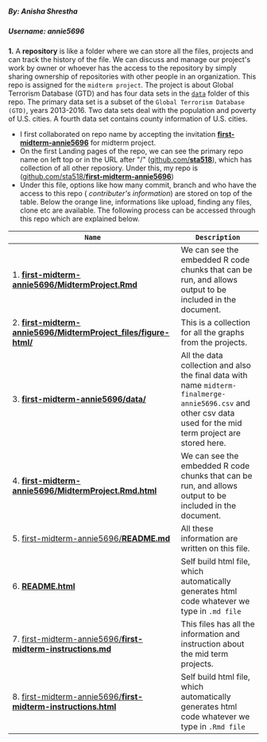 ##### By: Anisha Shrestha
##### Username: annie5696


**1.** A **repository** is like a folder where we can store  all the files, projects and can track the history of the file. We can discuss and manage our project's work by owner or whoever has the access to the repository by simply sharing ownership of repositories with other people in an organization. This repo is assigned for the `midterm project`. The project is about Global Terrorism Database (GTD) and has four data sets in the [`data`](https://github.com/sta518/first-midterm-annie5696/tree/master/data) folder of this repo. The primary data set is a subset of the `Global Terrorism Database (GTD)`, years 2013-2016. Two data sets deal with the population and poverty of U.S. cities. A fourth data set contains county information of U.S. cities. 

   + I first collaborated on repo name by accepting the invitation  [**first-midterm-annie5696**](https://github.com/sta518/first-midterm-annie5696) for midterm project.   
   + On the first Landing pages of the repo, we can see the primary repo name on left top or in the URL after "/" ([github.com/**sta518**](https://github.com/sta518)), which has collection of all other reposiory. Under this, my repo is ([github.com/sta518/**first-midterm-annie5696**](https://github.com/sta518/first-midterm-annie5696))
   + Under this file, options like how many commit, branch and who have the access to this repo ( _contributer's information_) are stored on top of the table. Below the orange line, informations like upload, finding any files, clone etc are available. The following process can be accessed through this repo which are explained below.
   
   
   
   |`Name`                          |`Description`                             |
| ------------------------------ | --------------------------------------------|
|1. [**first-midterm-annie5696/MidtermProject.Rmd**](https://github.com/sta518/first-midterm-annie5696/blob/master/MidtermProject.Rmd) | We can see the embedded R code chunks that can be run, and allows output to be included in the document.|
|2. [**first-midterm-annie5696/MidtermProject_files/figure-html/**](https://github.com/sta518/first-midterm-annie5696/tree/master/MidtermProject_files/figure-html) | This is a collection for all the graphs from the projects. |
|3. [**first-midterm-annie5696/data/**](https://github.com/sta518/first-midterm-annie5696/tree/master/data) | All the data collection and also the final data with name `midterm-finalmerge-annie5696.csv` and other csv data used for the mid term project are stored here.|
|4. [**first-midterm-annie5696/MidtermProject.Rmd.html**](https://github.com/sta518/first-midterm-annie5696/blob/master/MidtermProject.html) | We can see the embedded R code chunks that can be run, and allows output to be included in the document.|
|5. [first-midterm-annie5696/**README.md**](https://github.com/sta518/first-midterm-annie5696/blob/master/README.md) | All these information are written on this file.|
|6. [**README.html**](https://github.com/sta518/first-midterm-annie5696/blob/master/README.html)                | Self build html file, which automatically generates html code whatever we type in `.md file`|
|7. [first-midterm-annie5696/**first-midterm-instructions.md**](https://github.com/sta518/first-midterm-annie5696/blob/master/first-midterm-instructions.md) | This files has all the information and instruction about the mid term projects. |
|8. [first-midterm-annie5696/**first-midterm-instructions.html**](https://github.com/sta518/first-midterm-annie5696/blob/master/first-midterm-instructions.html) | Self build html file, which automatically generates html code whatever we type in `.Rmd file`|

